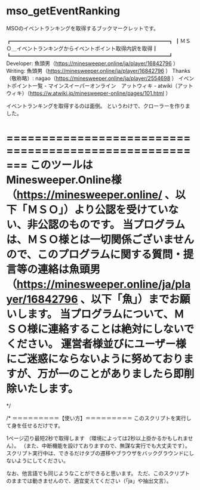 # mso_getEventRanking
MSOのイベントランキングを取得するブックマークレットです。

┏━━━━━━━━━━━━━━━━━━━━━━━━━━━━━━┓
┃ＭＳＯ＿イベントランキングからイベントポイント取得内訳を取得┃
┗━━━━━━━━━━━━━━━━━━━━━━━━━━━━━━┛
Developer:
	魚頭男（https://minesweeper.online/ja/player/16842796 ）
Writing:
	魚頭男（https://minesweeper.online/ja/player/16842796 ）
Thanks（敬称略）:
	nagao（https://minesweeper.online/ja/player/2554698 ）
	イベントポイント一覧 - マインスイーパーオンライン　アットウィキ - atwiki（アットウィキ）（https://w.atwiki.jp/minesweeper-online/pages/101.html ）

イベントランキングを取得するのは面倒。
というわけで、クローラーを作りました。

=======================================================
このツールはMinesweeper.Online様（https://minesweeper.online/ 、以下「ＭＳＯ」）より公認を受けていない、非公認のものです。
当プログラムは、ＭＳＯ様とは一切関係ございませんので、このプログラムに関する質問・提言等の連絡は魚頭男（https://minesweeper.online/ja/player/16842796 、以下「魚」）までお願いします。
当プログラムについて、ＭＳＯ様に連絡することは絶対にしないでください。
運営者様並びにユーザー様にご迷惑にならないように努めておりますが、万が一のことがありましたら即削除いたします。
=======================================================
*/

/*
＝＝＝＝＝＝＝＝＝【使い方】＝＝＝＝＝＝＝＝＝
このスクリプトを実行して身を任せるだけです。

1ページ辺り最短2秒で取得します
（環境によっては2秒以上掛かるかもしれません）。
（また、中断機能を設けておりますので、無謀な実行でも大丈夫です）。
スクリプト実行中は、できるだけタブの遷移やブラウザをバックグラウンドにしないようにしてください。

なお、他言語でも同じようなことができると思います。
ただ、このスクリプトのままでは動きませんので、適宜変えてください（「ja」や抽出文言）。

